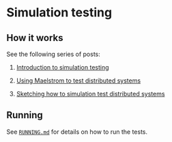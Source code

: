 # Simulation testing

## How it works

See the following series of posts:

1. [Introduction to simulation
   testing](https://github.com/pragma-org/simulation-testing/blob/main/blog/src/00-introduction.md)

2. [Using Maelstrom to test distributed
   systems](https://github.com/pragma-org/simulation-testing/blob/main/blog/src/02-maelstrom-testing-echo-example.md)

3. [Sketching how to simulation test distributed
   systems](https://github.com/pragma-org/simulation-testing/blob/main/blog/src/03-simulation-testing-echo-example.md)

## Running

See [`RUNNING.md`](RUNNING.md) for details on how to run the tests.
